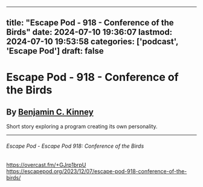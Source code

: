 
---
title: "Escape Pod - 918 - Conference of the Birds"
date: 2024-07-10 19:36:07
lastmod: 2024-07-10 19:53:58
categories: ['podcast', 'Escape Pod']
draft: false
---


# Escape Pod - 918 - Conference of the Birds
## By [Benjamin C. Kinney](https://escapepod.org/people/benjamin-c-kinney/)

Short story exploring a program creating its own personality.

---
###### Escape Pod - Escape Pod 918: Conference of the Birds

https://overcast.fm/+GJrp1brpU  
https://escapepod.org/2023/12/07/escape-pod-918-conference-of-the-birds/

<!-- #public -->
<!-- #podcast -->
<!-- #Escape Pod# -->

<!-- {BearID:33746CA8-84B4-4B04-AB86-0188DEFB032E} -->
